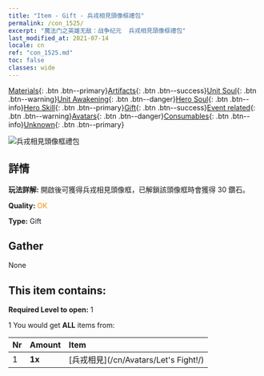 ```yaml
---
title: "Item - Gift - 兵戎相見頭像框禮包"
permalink: /con_1525/
excerpt: "魔法门之英雄无敌：战争纪元  兵戎相見頭像框禮包"
last_modified_at: 2021-07-14
locale: cn
ref: "con_1525.md"
toc: false
classes: wide
---
```

 [Materials](/ItemsCN/){: .btn .btn--primary}[Artifacts](/ItemsCN/Artifacts/){: .btn .btn--success}[Unit Soul](/ItemsCN/UnitSoul/){: .btn .btn--warning}[Unit Awakening](/ItemsCN/UnitAwakening/){: .btn .btn--danger}[Hero Soul](/ItemsCN/HeroSoul/){: .btn .btn--info}[Hero Skill](/ItemsCN/HeroSkill/){: .btn .btn--primary}[Gift](/ItemsCN/Gift/){: .btn .btn--success}[Event related](/ItemsCN/Events/){: .btn .btn--warning}[Avatars](/ItemsCN/Avatars/){: .btn .btn--danger}[Consumables](/ItemsCN/Consumables/){: .btn .btn--info}[Unknown](/ItemsCN/Unknown/){: .btn .btn--primary}

 ![兵戎相見頭像框禮包](/images/t/i_907003.png)

## 詳情
 **玩法詳解:** 開啟後可獲得兵戎相見頭像框，已解鎖該頭像框時會獲得 30 鑽石。

 **Quality:** <span style="color: #FF8C00">OK</span>

 **Type:** Gift

## Gather

  None

## This item contains:

 **Required Level to open:** 1

 1 You would get **ALL** items  from:

  | Nr | Amount |     Item    |
  |:---|:-------|:------------|
  | 1 |  **1x** | [兵戎相見](/cn/Avatars/Let's Fight!/) |  | 
